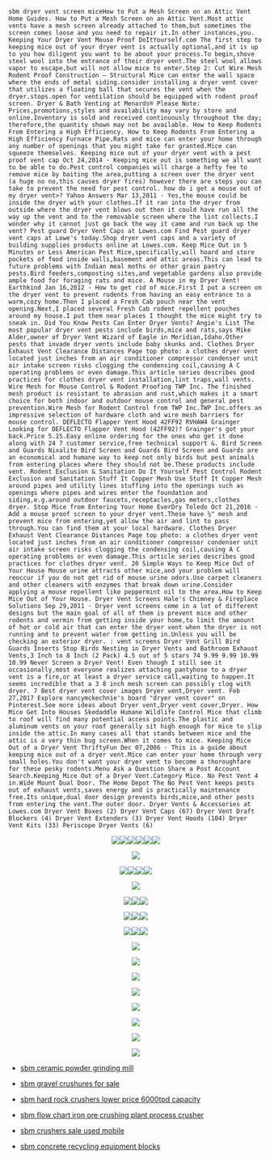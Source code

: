 ```
sbm dryer vent screen miceHow to Put a Mesh Screen on an Attic Vent Home Guides. How to Put a Mesh Screen on an Attic Vent.Most attic vents have a mesh screen already attached to them,but sometimes the screen comes loose and you need to repair it.In other instances,you. Keeping Your Dryer Vent Mouse Proof DoItYourself.com The first step to keeping mice out of your dryer vent is actually optional,and it is up to you how diligent you want to be about your process.To begin,shove steel wool into the entrance of their dryer vent.The steel wool allows vapor to escape,but will not allow mice to enter.Step 2: Cut Wire Mesh Rodent Proof Construction — Structural Mice can enter the wall space where the ends of metal siding.consider installing a dryer vent cover that utilizes a floating ball that secures the vent when the dryer.stops.open for ventilation should be equipped with rodent proof screen. Dryer & Bath Venting at Menards® Please Note: Prices,promotions,styles and availability may vary by store and online.Inventory is sold and received continuously throughout the day; therefore,the quantity shown may not be available. How to Keep Rodents From Entering a High Efficiency. How to Keep Rodents From Entering a High Efficiency Furnace Pipe.Rats and mice can enter your home through any number of openings that you might take for granted.Mice can squeeze themselves. Keeping mice out of your dryer vent with a pest proof vent cap Oct 24,2014 · Keeping mice out is something we all want to be able to do.Pest control companies will charge a hefty fee to remove mice by baiting the area,putting a screen over the dryer vent (a huge no no,this causes dryer fires) however there are steps you can take to prevent the need for pest control. how do i get a mouse out of my dryer vent>? Yahoo Answers Mar 13,2011 · Yes,the mouse could be inside the dryer with your clothes.If it ran into the dryer from outside where the dryer vent blows out then it could have run all the way up the vent and to the removable screen where the lint collects.I wonder why it cannot just go back the way it came and run back up the vent? Pest guard Dryer Vent Caps at Lowes.com Find Pest guard dryer vent caps at Lowe's today.Shop dryer vent caps and a variety of building supplies products online at Lowes.com. Keep Mice Out in 5 Minutes or Less American Pest Mice,specifically,will hoard and store pockets of food inside walls,basement and attic areas.This can lead to future problems with Indian meal moths or other grain pantry pests.Bird feeders,composting sites,and vegetable gardens also provide ample food for foraging rats and mice. A Mouse in my Dryer Vent! Earthkind Jan 16,2012 · How to get rid of mice.First I put a screen on the dryer vent to prevent rodents from having an easy entrance to a warm,cozy home.Then I placed a Fresh Cab pouch near the vent opening.Next,I placed several Fresh Cab rodent repellent pouches around my house.I put them near places I thought the mice might try to sneak in. Did You Know Pests Can Enter Dryer Vents? Angie's List The most popular dryer vent pests include birds,mice and rats,says Mike Alder,owner of Dryer Vent Wizard of Eagle in Meridian,Idaho.Other pests that invade dryer vents include baby skunks and. Clothes Dryer Exhaust Vent Clearance Distances Page top photo: a clothes dryer vent located just inches from an air conditioner compressor condenser unit air intake screen risks clogging the condensing coil,causing A C operating problems or even damage.This article series describes good practices for clothes dryer vent installation,lint traps,wall vents. Wire Mesh for Mouse Control & Rodent Proofing TWP Inc. The finished mesh product is resistant to abrasion and rust,which makes it a smart choice for both indoor and outdoor mouse control and general pest prevention.Wire Mesh for Rodent Control from TWP Inc.TWP Inc.offers an impressive selection of hardware cloth and wire mesh barriers for mouse control. DEFLECTO Flapper Vent Hood 42FF92 RVHAW4 Grainger Looking for DEFLECTO Flapper Vent Hood (42FF92)? Grainger's got your back.Price 5.15.Easy online ordering for the ones who get it done along with 24 7 customer service,free technical support &. Bird Screen and Guards Nixalite Bird Screen and Guards Bird Screen and Guards are an economical and humane way to keep not only birds but pest animals from entering places where they should not be.These products include vent. Rodent Exclusion & Sanitation Do It Yourself Pest Control Rodent Exclusion and Sanitation Stuff It Copper Mesh Use Stuff It Copper Mesh around pipes and utility lines stuffing into the openings such as openings where pipes and wires enter the foundation and siding,e.g.around outdoor faucets,receptacles,gas meters,clothes dryer. Stop Mice from Entering Your Home EverDry Toledo Oct 21,2016 · Add a mouse proof screen to your dryer vent.These have ¼" mesh and prevent mice from entering,yet allow the air and lint to pass through.You can find them at your local hardware. Clothes Dryer Exhaust Vent Clearance Distances Page top photo: a clothes dryer vent located just inches from an air conditioner compressor condenser unit air intake screen risks clogging the condensing coil,causing A C operating problems or even damage.This article series describes good practices for clothes dryer vent. 20 Simple Ways to Keep Mice Out of Your House Mouse urine attracts other mice,and your problem will reoccur if you do not get rid of mouse urine odors.Use carpet cleaners and other cleaners with enzymes that break down urine.Consider applying a mouse repellent like peppermint oil to the area.How to Keep Mice Out of Your House. Dryer Vent Screens Hale's Chimney & Fireplace Solutions Sep 29,2011 · Dryer vent screens come in a lot of different designs but the main goal of all of them is prevent mice and other rodents and vermin from getting inside your home,to limit the amount of hot or cold air that can enter the dryer vent when the dryer is not running and to prevent water from getting in.Unless you will be checking an exterior dryer. : vent screens Dryer Vent Grill Bird Guards Inserts Stop Birds Nesting in Dryer Vents and Bathroom Exhaust Vents,3 Inch to 8 Inch (2 Pack) 4.5 out of 5 stars 74 9.99 9.99 10.99 10.99 Never Screen a Dryer Vent! Even though I still see it occasionally,most everyone realizes attaching pantyhose to a dryer vent is a fire,or at least a dryer service call,waiting to happen.It seems incredible that a 3 8 inch mesh screen can possibly clog with dryer. 7 Best dryer vent cover images Dryer vent,Dryer vent. Feb 27,2017 Explore nancymckechnie's board "dryer vent cover" on Pinterest.See more ideas about Dryer vent,Dryer vent cover,Dryer. How Mice Get Into Houses Skedaddle Humane Wildlife Control Mice that climb to roof will find many potential access points.The plastic and aluminum vents on your roof generally sit high enough for mice to slip inside the attic.In many cases all that stands between mice and the attic is a very thin bug screen.When it comes to mice. Keeping Mice Out of a Dryer Vent ThriftyFun Dec 07,2006 · This is a guide about keeping mice out of a dryer vent.Mice can enter your home through very small holes.You don't want your dryer vent to become a thoroughfare for these pesky rodents.Menu Ask a Question Share a Post Account Search.Keeping Mice Out of a Dryer Vent.Category Mice. No Pest Vent 4 in.Wide Mount Dual Door. The Home Depot The No Pest Vent keeps pests out of exhaust vents,saves energy and is practically maintenance free.Its unique,dual door design prevents birds,mice,and other pests from entering the vent.The outer door. Dryer Vents & Accessories at Lowes.com Dryer Vent Boxes (2) Dryer Vent Caps (67) Dryer Vent Draft Blockers (4) Dryer Vent Extenders (3) Dryer Vent Hoods (104) Dryer Vent Kits (33) Periscope Dryer Vents (6) 
```

<div align="center">
  
<a rel="nofollow" href="https://m.shibang-china.com?f=github&k=sbm+dryer+vent+screen+mice"><img src="https://static.shibang-china.com/en/l.png"></a><img src="https://static.shibang-china.com/en/hw.png"><a rel="nofollow" href="https://m.shibang-china.com/product/?f=github&k=sbm+dryer+vent+screen+mice"><img src="https://static.shibang-china.com/en/p.png"></a><a rel="nofollow" href="https://m.shibang-china.com/cases/?f=github&k=sbm+dryer+vent+screen+mice"><img src="https://static.shibang-china.com/en/c.png"></a><a rel="nofollow" href="https://m.shibang-china.com/news/?f=github&k=sbm+dryer+vent+screen+mice"><img src="https://static.shibang-china.com/en/n.png"></a><a rel="nofollow" href="https://m.shibang-china.com?f=github&k=sbm+dryer+vent+screen+mice"><img src="https://static.shibang-china.com/en/m.png"></a>

<a rel="nofollow" href="https://m.shibang-china.com/product/?f=github&k=sbm+dryer+vent+screen+mice"><img src="https://static.shibang-china.com/en/b.jpg"></a>
  
<a rel="nofollow" href="https://m.shibang-china.com/solution-aggregate.html?f=github&k=sbm+dryer+vent+screen+mice"><img src="https://static.shibang-china.com/en/a.jpg"></a><a rel="nofollow" href="https://m.shibang-china.com/solution-mine.html?f=github&k=sbm+dryer+vent+screen+mice"><img src="https://static.shibang-china.com/en/m.jpg"></a><a rel="nofollow" href="https://m.shibang-china.com/solution-mill.html?f=github&k=sbm+dryer+vent+screen+mice"><img src="https://static.shibang-china.com/en/g.jpg"></a><a rel="nofollow" href="https://m.shibang-china.com/solution-epc.html?f=github&k=sbm+dryer+vent+screen+mice"><img src="https://static.shibang-china.com/en/e.jpg"></a>

<a rel="nofollow" href="https://m.shibang-china.com/product/?f=github&k=sbm+dryer+vent+screen+mice"><img src="https://static.shibang-china.com/en/a-p.png"></a>

<a rel="nofollow" href="https://m.shibang-china.com/product/crusher/c6x.html?f=github&k=sbm+dryer+vent+screen+mice"><img src="https://static.shibang-china.com/en/j.jpg"></a><a rel="nofollow" href="https://m.shibang-china.com/product/crusher/ci5x.html?f=github&k=sbm+dryer+vent+screen+mice"><img src="https://static.shibang-china.com/en/i.jpg"></a><a rel="nofollow" href="https://m.shibang-china.com/product/crusher/hst.html?f=github&k=sbm+dryer+vent+screen+mice"><img src="https://static.shibang-china.com/en/c.jpg"></a>

<a rel="nofollow" href="https://m.shibang-china.com/product/mill/mtw.html?f=github&k=sbm+dryer+vent+screen+mice"><img src="https://static.shibang-china.com/en/mtw.jpg"></a><a rel="nofollow" href="https://m.shibang-china.com/product/mill/scm.html?f=github&k=sbm+dryer+vent+screen+mice"><img src="https://static.shibang-china.com/en/scm.jpg"></a><a rel="nofollow" href="https://m.shibang-china.com/product/mill/lm.html?f=github&k=sbm+dryer+vent+screen+mice"><img src="https://static.shibang-china.com/en/lm.jpg"></a>

<a rel="nofollow" href="https://m.shibang-china.com/product/sand/vsi6x.html?f=github&k=sbm+dryer+vent+screen+mice"><img src="https://static.shibang-china.com/en/6x.jpg"></a><a rel="nofollow" href="https://m.shibang-china.com/product/sand/vu.html?f=github&k=sbm+dryer+vent+screen+mice"><img src="https://static.shibang-china.com/en/vu.jpg"></a><a rel="nofollow" href="https://m.shibang-china.com/product/mobile/klun.html?f=github&k=sbm+dryer+vent+screen+mice"><img src="https://static.shibang-china.com/en/k.jpg"></a>

<a rel="nofollow" href="https://m.shibang-china.com/cases/?f=github&k=sbm+dryer+vent+screen+mice"><img src="https://static.shibang-china.com/en/case.png"></a>

<a rel="nofollow" href="https://m.shibang-china.com/cases/aggregate/202.html?f=github&k=sbm+dryer+vent+screen+mice"><img src="https://static.shibang-china.com/en/c-1.jpg"></a>

<a rel="nofollow" href="https://m.shibang-china.com/cases/aggregate/203.html?f=github&k=sbm+dryer+vent+screen+mice"><img src="https://static.shibang-china.com/en/c-2.jpg"></a>

<a rel="nofollow" href="https://m.shibang-china.com/cases/mill/123.html?f=github&k=sbm+dryer+vent+screen+mice"><img src="https://static.shibang-china.com/en/c-3.jpg"></a>

<a rel="nofollow" href="https://m.shibang-china.com/contact_us.html?f=github&k=sbm+dryer+vent+screen+mice"><img src="https://static.shibang-china.com/en/contact.png"></a>

<a rel="nofollow" href="https://swt.shibang-china.com/?f=github&k=sbm+dryer+vent+screen+mice"><img src="https://static.shibang-china.com/en/chat.png"></a>

<a rel="nofollow" href="https://whatsapp.shibangsoft.com/WhatsApp.php?f=github&k=sbm+dryer+vent+screen+mice"><img src="https://static.shibang-china.com/en/whatsapp.png"></a>

<a rel="nofollow" href="https://m.shibang-china.com/?f=github&k=sbm+dryer+vent+screen+mice"><img src="https://static.shibang-china.com/en/website.png"></a>

</div>


* [sbm ceramic powder grinding mill](sbm%20ceramic%20powder%20grinding%20mill.md)

* [sbm gravel crushures for sale](sbm%20gravel%20crushures%20for%20sale.md)

* [sbm hard rock crushers lower price 6000tpd capacity](sbm%20hard%20rock%20crushers%20lower%20price%206000tpd%20capacity.md)

* [sbm flow chart iron ore crushing plant process crusher](sbm%20flow%20chart%20iron%20ore%20crushing%20plant%20process%20crusher.md)

* [sbm crushers sale used mobile](sbm%20crushers%20sale%20used%20mobile.md)

* [sbm concrete recycling equipment blocks](sbm%20concrete%20recycling%20equipment%20blocks.md)